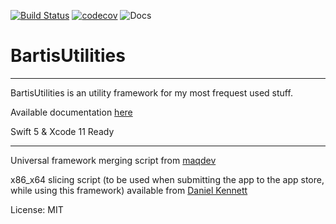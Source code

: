 [![Build Status](https://travis-ci.org/trusk89/BartisUtilities.svg?branch=master)](https://travis-ci.org/trusk89/BartisUtilities) [![codecov](https://codecov.io/gh/trusk89/BartisUtilities/branch/master/graph/badge.svg)](https://codecov.io/gh/trusk89/BartisUtilities) 
![Docs](https://cdn.rawgit.com/trusk89/BartisUtilities/master/docs/badge.svg)


# BartisUtilities

--------------------

BartisUtilities is an utility framework for my most frequest used stuff.

Available documentation [here](https://cdn.rawgit.com/trusk89/BartisUtilities/master/docs/index.html)

Swift 5 & Xcode 11 Ready

--------------------

Universal framework merging script from [maqdev](https://gist.github.com/maqdev/b62106128b0e00972598/f2263868ab2c78e23ee30029d3db2c86819184cc)

x86_x64 slicing script (to be used when submitting the app to the app store, while using this framework) available from [Daniel Kennett](http://ikennd.ac/blog/2015/02/stripping-unwanted-architectures-from-dynamic-libraries-in-xcode/)

License: MIT
